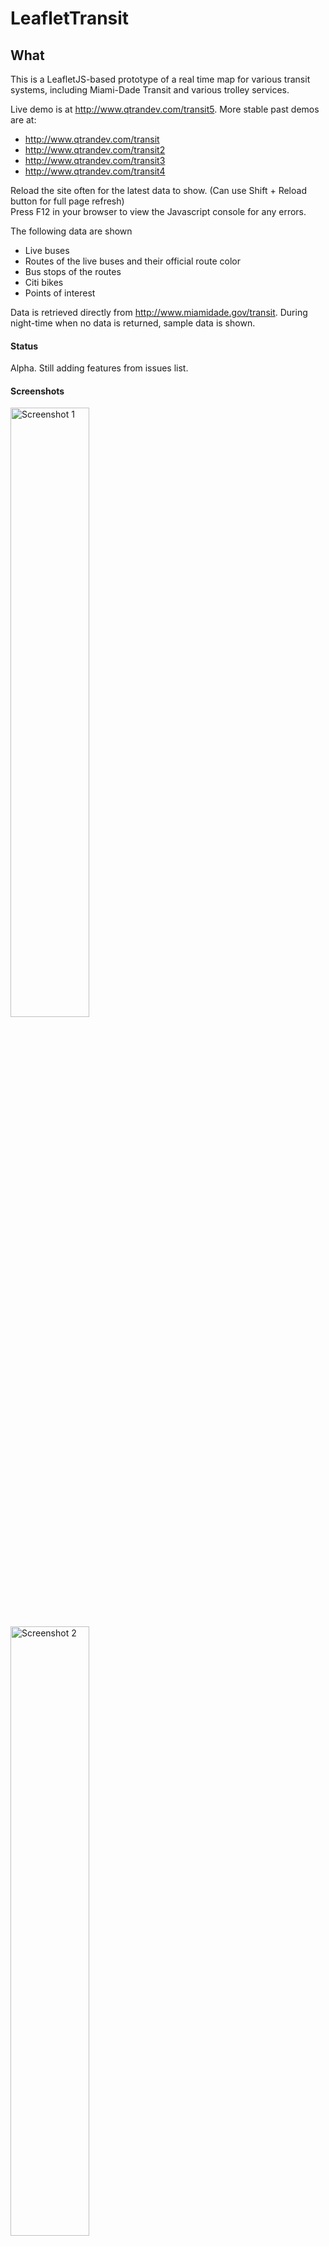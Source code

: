 # LeafletTransit

## What

This is a LeafletJS-based prototype of a real time map for various transit systems, including Miami-Dade Transit and various trolley services.

Live demo is at http://www.qtrandev.com/transit5. More stable past demos are at:  
* http://www.qtrandev.com/transit  
* http://www.qtrandev.com/transit2  
* http://www.qtrandev.com/transit3
* http://www.qtrandev.com/transit4

Reload the site often for the latest data to show. (Can use Shift + Reload button for full page refresh)  
Press F12 in your browser to view the Javascript console for any errors.

The following data are shown
* Live buses
* Routes of the live buses and their official route color
* Bus stops of the routes
* Citi bikes
* Points of interest

Data is retrieved directly from http://www.miamidade.gov/transit. During night-time when no data is returned, sample data is shown.

#### Status
Alpha. Still adding features from issues list.

#### Screenshots
<img src="http://www.qtrandev.com/transit5/screenshots/screenshot1.png" alt="Screenshot 1" width="50%">
<img src="http://www.qtrandev.com/transit5/screenshots/screenshot2.png" alt="Screenshot 2" width="50%">
<img src="http://www.qtrandev.com/transit5/screenshots/screenshot3.png" alt="Screenshot 3" width="50%">
<img src="http://www.qtrandev.com/transit5/screenshots/screenshot4.png" alt="Screenshot 4" width="50%">
<img src="http://www.qtrandev.com/transit5/screenshots/screenshot5.png" alt="Screenshot 5" width="50%">
<img src="http://www.qtrandev.com/transit5/screenshots/screenshot6.png" alt="Screenshot 6" width="50%">
<img src="http://www.qtrandev.com/transit5/screenshots/screenshot7.png" alt="Screenshot 7" width="50%">

## Why
Shows where all the Miami transit options are. Goal: Can you go to one website and see where your bus is or where the citibikes are or where to get off for the landmarks like the American Airlines Arena, etc?

## Who

[Code for Miami](https://github.com/Code-for-Miami)

## How
#### Dependencies

JQuery  
AngularJS  
Bootstrap  
LeafletJS  

#### Install

Download as a zip or checkout the files.

#### Deploy

Upload every file and folder to a web server handling static HTML pages.

#### Testing

Use a Javascript debugger to debug such as in Firefox or Chrome.

## Contribute

Pull requests are accepted.  
Add issues and features in issues list.
Make the change yourself by editing the file on Github and let [qtrandev](https://github.com/qtrandev) know.  
Message [qtrandev](https://github.com/qtrandev) if you would like to directly commit.  

## License

Licensed through Code for America [LICENSE.md file](https://github.com/codeforamerica/ceviche-cms/blob/master/LICENCE.md).

## Attributions

[Miami-Dade Transit](http://www.miamidade.gov/transit)  
[City of Miami Trolley](http://www.miamigov.com/trolley)  
[City of Doral Trolley](http://www.cityofdoral.com/index.php?option=com_content&view=article&id=149&Itemid=339)  
[Citi Bike Miami](http://citibikemiami.com)  
[Any Origin](http://anyorigin.com)  
